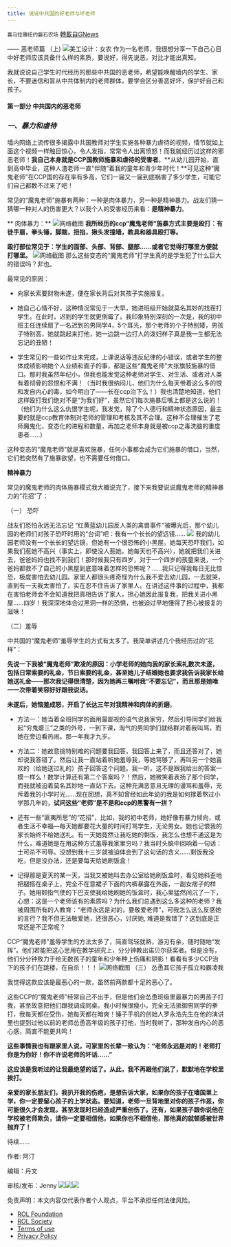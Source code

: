 ```yaml
---
title: 说说中共国的好老师与坏老师
---
```

`喜马拉雅纽约磐石农场` [轉載自GNews](https://gnews.org/zh-hans/2105960/)

—— 恶老师篇 （上)
![](https://assets.gnews.org/wp-content/uploads/2022/03/d0df128f-3c7e-40d5-acbc-b6a812748067.jpg)美工设计：女农
作为一名老师，我很想分享一下自己心目中好老师应该具备什么样的素质，要说好，得先说恶，对比才能出真知。

我就说说自己学生时代经历的那些中共国的恶老师，希望能唤醒墙内的学生、家长，不要迷信和盲从中共体制内的老师群体，要学会区分善恶好坏，保护好自己和孩子。

#### **第一部分 中共国内的恶老师**

### ***一、暴力和虐待***

墙内网络上流传很多揭露中共国教师对学生实施各种暴力虐待的视频，情节就如上面这个视频一样触目惊心，令人发指，常常令人出离愤怒！而我就经历过这样的邪恶老师！**我自己本身就是CCP国教师施暴和虐待的受害者**。**从幼儿园开始，直到高中毕业，这种人渣老师一直“伴随”着我的童年和青少年时代！**可见这种“魔鬼老师”在CCP国的存在率有多高，它们一届又一届到底祸害了多少学生，可能它们自己都数不过来了吧！

常见的“魔鬼老师”施暴有两种：一种是肉体暴力，另一种是精神暴力。战友们猜一猜哪一种对人的伤害更大？以我个人的受害经历来看：**是精神暴力**。

** 肉体暴力：**
![](https://assets.gnews.org/wp-content/uploads/2022/03/c1jnfb3hrgc4l.jpg)网络截图
**我所经历的ccp“魔鬼老师”施暴方式主要是殴打：有徒手扇，拳头锤，脚踹，扭掐，揪头发撞墙，教具和器具殴打等。**

**殴打部位常见于：学生的面部、头部、背部、腿部……或者它觉得打哪里方便就打哪里。**
![](https://assets.gnews.org/wp-content/uploads/2022/03/images.png)网络截图
那么这些变态的“魔鬼老师”打学生真的是学生犯了什么巨大的错误吗？非也。

最常见的原因：

- 向家长索要财物未遂，便在家长背后对其孩子实施报复。


- 她自己心情不好，这种情况常见于一大早，她进班级开始就莫名其妙的找茬打学生。在此时，迟到的学生就更倒霉了。我印象特别深刻的一次是，我的初中班主任连续扇了一名迟到的男同学4，5个耳光，那个老师的个子特别矮，男孩子特别高，她就跳起来打他，她一边跳一边打人的泼妇样子真是我一生都无法忘记的丑陋！


- 学生常见的一些如作业未完成，上课说话等违反纪律的小错误，或者学生的整体成绩影响她个人业绩和面子的事，都是这些“魔鬼老师”大张旗鼓施暴的借口。那时我虽然年纪小，但我也能发觉这种老师对学生、对生活、或者对人类有着彻骨的怨恨和不满！（当时我很纳闷儿，他们为什么每天带着这么多的恨和发自内心的毒，如今明白了——长在ccp治下么！）我也清楚地知道，他们这样殴打我们绝对不是“为我们好”，虽然它们每次施暴后嘴上都是这么说的！（他们为什么这么仇恨学生呢，我发觉，除了个人德行和精神状态原因，最主要的就是ccp教育体制对老师的管理和考核及其不合理。这种不合理催生了老师魔鬼化，变态化的进程和数量，再加之老师本身就是被ccp之毒洗脑的重度患者……）


这种变态的“魔鬼老师”就是喜欢施暴，任何小事都会成为它们施暴的借口，当然，它们若突然有了施暴欲望，也不需要任何借口。

**精神暴力**

常见的魔鬼老师的肉体施暴模式我大概说完了，接下来我要说说魔鬼老师的精神暴力的“花招”了：

（一） 恐吓

战友们恐怕永远无法忘记 “红黄蓝幼儿园反人类的禽兽事件”被曝光后，那个幼儿园的老师们对孩子恐吓时用的“台词”吧：我有一个长长的望远镜……
![](https://assets.gnews.org/wp-content/uploads/2022/03/v2-ce63b41b2ad084f3b90465d385326f07_720w.jpg)
我的幼儿园老师没有一个长长的望远镜，但她有一个很恐怖的小黑屋。她每天恐吓我们，如果我们惹她不高兴（事实上，即使没人惹她，她每天也不高兴），她就把我们关进去，爸爸妈妈也找不到我们！那时候我只有四岁，对于一个四岁的孩童来说，一个爸妈都救不了自己的小黑屋到底意味着怎样的恐怖呢？……我只记得我每日无比惊恐，极度害怕去幼儿园。家里人都很头疼奇怪为什么我不爱去幼儿园，一去就哭，直到有一天我太害怕了，实在忍不住告诉了家里人。在讲述这件事的过程中，我都在害怕老师会不会知道我把真相告诉了家人，担心她因此报复我，把我关进小黑屋……四岁！我深深地体会过黑洞一样的恐惧，也被迫过早地懂得了担心被报复的滋味！

（二）羞辱

中共国的“魔鬼老师”羞辱学生的方式有太多了。我简单讲述几个我经历过的“花样”：

**先说一下我被“魔鬼老师”欺凌的原因：小学老师的她向我的家长索礼数次未遂，包括日常索要的礼金，节日索要的礼金，甚至她儿子结婚她也要求我告诉我家长给她送礼金——那次我记得很清楚，因为她再三嘱咐我“不要忘记”，而且那是她唯一一次带着笑容好好跟我说话。**

**未遂后，她恼羞成怒，开启了长达三年对我精神和肉体的折磨**。

- 方法一：她当着全班同学的面用最鄙视的语气说我家穷，然后引导同学们给我起“穷鬼瘪三”之类的外号，一到下课，淘气的男同学们就结群对着我叫骂，而她在旁边看热闹。那一年我才九岁。


- 方法二：她故意挑特别难的问题要我回答，我回答上来了，而且还答对了，她却说我答错了。然后让我一直站着听她羞辱我，等她骂够了，再叫另一个她喜欢的（给她送过礼的）孩子回答这个问题。我一听，这不是跟我给出的答案一模一样么！数学计算还有第二个答案吗？！然后，她微笑着表扬了那个同学，而我就被迫着莫名其妙地一直站下去。这种充满恶意且无理的谩骂和羞辱，充斥着我的小学时光……现在回想，真不知曾经如此年幼的我是如何撑着熬过小学那几年的，**试问这些“老师”是不是和ccp的黑警有一拼？**


- 还有一些“匪夷所思”的“花招”，比如，我的初中老师，她好像有暴力倾向，或者生活不幸福—每天她都要花大量的时间打骂学生，无论男女。她也记恨我的家长始终不给她送礼。有一天她竟然让我吃她的剩饭，我怎么也想不通这是为什么，难道她是在用这种方式羞辱我家里穷吗？我当时头脑中回响着一句话：士可杀不可辱。没想到我十三岁就被迫体会到了这句话的含义……剩饭我没吃，但是没办法，还是要每天给她刷饭盒！
- 记得那是夏天的某一天，当我又被她叫去办公室给她刷饭盒时，看见她斜歪地把腿搭在桌子上，完全不在意裙子下面的内裤暴露在外面，一副女痞子的样子。她用颐指气使的下巴支使我给她刷她的饭盒时，我心里猛然间沉了一下，心想：这是一个老师该有的素质吗？为什么我们总遇到这么多这种的老师？我被周围所有的人教育：“老师永远是对的，要敬爱老师”，可我怎么这么反感她的言行？我不但无法敬爱她，还很恶心，讨厌她, 难道是我错了？这到底是正常还是不正常呢？


CCP“魔鬼老师”羞辱学生的方法太多了，简直驾轻就熟，游刃有余，随时随地“发挥”。他们若能把这心思用在教学研究上，分分钟教出诺贝尔获奖者。但是没有，他们分分钟致力于给无数孩子的童年和少年种上伤痛和阴影！看看有多少CCP治下的孩子们在跳楼，在自杀！！！
![](https://assets.gnews.org/wp-content/uploads/2022/03/20200207_5e3de78ca99c5.jpg)网络截图
（三） 怂恿其它孩子孤立和霸凌我

我觉得这款应该是最恶心的一款，虽然前两款都十足的恶心了。

这些CCP的“魔鬼老师”经常自己不出手，但是他们会怂恿班级里最暴力的男孩子打我，甚至故意把他们跟我调成同桌。我小时候很瘦小，完全无法抵御男同学的拳打，我每天都在受伤，她每天都在暗爽！锤子手机的创始人罗永浩先生在他的演讲里也提到过他以前的老师怂恿高年级的孩子打他，当时我听了，那种发自内心的恶心感，简直不能更共鸣！

**这些事情我也有跟家里人说，可家里的长辈一致认为：“老师永远是对的！老师打你是为你好！你不许说老师的坏话……”**

**这应该是我听过的让我最绝望的话了。从此，我不再跟他们说了，默默地在学校里挨打。**

**亲爱的家长朋友们，我扒开我的伤疤，是想告诉大家，如果你的孩子在墙国里上学，你一定要留心孩子的上学状态。要知道，老师一旦背地里对你的孩子作恶，你可能很久才会发现，甚至发现时已经造成严重创伤了。还有，如果孩子跟你说他在学校被老师欺负，请你一定要相信他，如果你也不相信他，那他真的就顿感被世界抛弃了！**

待续……

作者: 阿汀

编辑：丹文

审核/发布：Jenny
![](https://assets.gnews.org/wp-content/uploads/2022/01/GTV.jpg)![](https://assets.gnews.org/wp-content/uploads/2022/01/磐石discord.jpg)![](https://assets.gnews.org/wp-content/uploads/2022/01/b3df4b36-df11-4361-a8f5-6c7e5f9da569.jpg)


 

免责声明：本文内容仅代表作者个人观点，平台不承担任何法律风险。

- [ROL Foundation](https://rolfoundation.org/)
- [ROL Society](https://rolsociety.org/)
- [Terms of use](https://gnews.org/terms-of-use-3/)
- [Privacy Policy](https://gnews.org/privacy-policy/)

